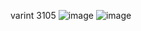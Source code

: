 varint 3105
![image](https://user-images.githubusercontent.com/96750700/161794018-e2f24a15-0908-4ace-8f9f-25dd76c1fe9a.png)
![image](https://user-images.githubusercontent.com/96750700/161794100-84945c58-a80a-48eb-827a-f217bb0fc9f8.png)

